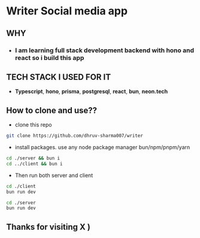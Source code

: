 # Writer Social media app

## WHY
- ### I am learning full stack development backend with hono and react so i build this app 

## TECH STACK I USED FOR IT 
- **Typescript**, **hono**, **prisma**, **postgresql**, **react**, **bun**, **neon.tech**



## How to clone and use??

- clone this repo 

```bash
git clone https://github.com/dhruv-sharma007/writer

```

- install packages. use any node package manager bun/npm/pnpm/yarn

```bash
cd ./server && bun i 
cd ../client && bun i
```

- Then run both server and client

```bash
cd ./client
bun run dev
```

```bash
cd ./server
bun run dev
```

## Thanks for visiting X )

